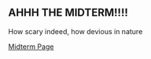 ## AHHH THE MIDTERM!!!!

How scary indeed, how devious in nature

[Midterm Page](https://SolarWatcher.github.io/SP25-210/Midterm)
